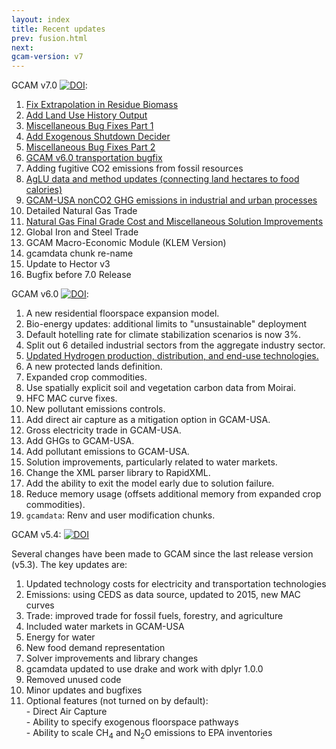 ```yaml
---
layout: index
title: Recent updates
prev: fusion.html
next: 
gcam-version: v7
---
```


GCAM v7.0 [![DOI](https://zenodo.org/badge/DOI/10.5281/zenodo.6619287.svg)](https://doi.org/10.5281/zenodo.6619287):
1. [Fix Extrapolation in Residue Biomass](cmp/366-Fix_Extrapolation_in_Residue_Biomass.pdf)
2. [Add Land Use History Output](cmp/365-Add_Land_Use_History_Output.pdf)
3. [Miscellaneous Bug Fixes Part 1](cmp/371-Miscellaneous_Bug_Fixes.pdf)
4. [Add Exogenous Shutdown Decider](cmp/373-Add_Exogenous_Shutdown_Decider.pdf)
5. [Miscellaneous Bug Fixes Part 2](cmp/375-Miscellaneous_Bugfixes.pdf)
6. [GCAM v6.0 transportation bugfix](cmp/367-GCAM_v6.0_transportation_bugfix.pdf)
7. Adding fugitive CO2 emissions from fossil resources
8. [AgLU data and method updates (connecting land hectares to food calories)](cmp/360_AgLU_data_and_methods.pdf)
9. [GCAM-USA nonCO2 GHG emissions in industrial and urban processes](cmp/379-GCAM-USA_nonco2_industrial_urban_proc.pdf)
10. Detailed Natural Gas Trade
11. [Natural Gas Final Grade Cost and Miscellaneous Solution Improvements](cmp/388-Natural_Gas_Final_Grade_Cost.pdf)
12. Global Iron and Steel Trade
13. GCAM Macro-Economic Module (KLEM Version)
14. gcamdata chunk re-name
15. Update to Hector v3
16. Bugfix before 7.0 Release

GCAM v6.0 [![DOI](https://zenodo.org/badge/DOI/10.5281/zenodo.6619287.svg)](https://doi.org/10.5281/zenodo.6619287):
1. A new residential floorspace expansion model.
2. Bio-energy updates: additional limits to "unsustainable" deployment
3. Default hotelling rate for climate stabilization scenarios is now 3%.
4. Split out 6 detailed industrial sectors from the aggregate industry sector.
5. [Updated Hydrogen production, distribution, and end-use technologies.](cmp/359-Hydrogen_and_transportation.pdf)
6. A new protected lands definition.
7. Expanded crop commodities.
8. Use spatially explicit soil and vegetation carbon data from Moirai.
9. HFC MAC curve fixes.
10. New pollutant emissions controls.
11. Add direct air capture as a mitigation option in GCAM-USA.
12. Gross electricity trade in GCAM-USA.
13. Add GHGs to GCAM-USA.
14. Add pollutant emissions to GCAM-USA.
15. Solution improvements, particularly related to water markets.
16. Change the XML parser library to RapidXML.
17. Add the ability to exit the model early due to solution failure.
18. Reduce memory usage (offsets additional memory from expanded crop commodities).
19. `gcamdata`: Renv and user modification chunks.

GCAM v5.4: [![DOI](https://zenodo.org/badge/DOI/10.5281/zenodo.5093192.svg)](https://doi.org/10.5281/zenodo.5093192)

Several changes have been made to GCAM since the last release version (v5.3). The key updates are:
 1. Updated technology costs for electricity and transportation technologies
 2. Emissions: using CEDS as data source, updated to 2015, new MAC curves
 3. Trade: improved trade for fossil fuels, forestry, and agriculture
 4. Included water markets in GCAM-USA
 5. Energy for water
 6. New food demand representation
 7. Solver improvements and library changes
 8. gcamdata updated to use drake and work with dplyr 1.0.0
 9. Removed unused code
 10. Minor updates and bugfixes
 11. Optional features (not turned on by default):   
	- Direct Air Capture  
	- Ability to specify exogenous floorspace pathways  
	- Ability to scale CH<sub>4</sub> and N<sub>2</sub>O emissions to EPA inventories  

